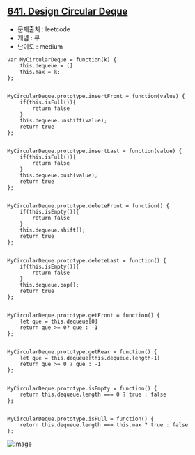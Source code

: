 ## [641. Design Circular Deque](https://leetcode.com/problems/design-circular-deque/description/?envType=problem-list-v2&envId=queue&difficulty=MEDIUM)

- 문제출처 : leetcode
- 개념 : 큐
- 난이도 : medium

```
var MyCircularDeque = function(k) {
    this.dequeue = []
    this.max = k;
};


MyCircularDeque.prototype.insertFront = function(value) {
    if(this.isFull()){
        return false
    }
    this.dequeue.unshift(value);
    return true
};


MyCircularDeque.prototype.insertLast = function(value) {
    if(this.isFull()){
        return false
    }
    this.dequeue.push(value);
    return true
};


MyCircularDeque.prototype.deleteFront = function() {
    if(this.isEmpty()){
        return false
    }
    this.dequeue.shift();
    return true
};


MyCircularDeque.prototype.deleteLast = function() {
    if(this.isEmpty()){
        return false
    }
    this.dequeue.pop();
    return true
};


MyCircularDeque.prototype.getFront = function() {
    let que = this.dequeue[0]
    return que >= 0? que : -1
};


MyCircularDeque.prototype.getRear = function() {
    let que = this.dequeue[this.dequeue.length-1]
    return que >= 0 ? que : -1
};


MyCircularDeque.prototype.isEmpty = function() {
    return this.dequeue.length === 0 ? true : false
};


MyCircularDeque.prototype.isFull = function() {
    return this.dequeue.length === this.max ? true : false
};

```

![image](https://github.com/user-attachments/assets/ea7ffcb5-2584-4b1a-9634-c2dd729b3518)

